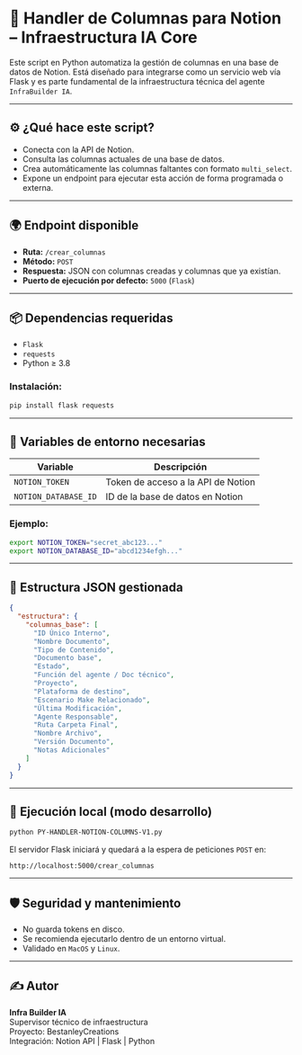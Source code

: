 # 🧠 Handler de Columnas para Notion – Infraestructura IA Core

Este script en Python automatiza la gestión de columnas en una base de datos de Notion. Está diseñado para integrarse como un servicio web vía Flask y es parte fundamental de la infraestructura técnica del agente `InfraBuilder IA`.

---

## ⚙️ ¿Qué hace este script?

- Conecta con la API de Notion.
- Consulta las columnas actuales de una base de datos.
- Crea automáticamente las columnas faltantes con formato `multi_select`.
- Expone un endpoint para ejecutar esta acción de forma programada o externa.

---

## 🌍 Endpoint disponible

- **Ruta:** `/crear_columnas`
- **Método:** `POST`
- **Respuesta:** JSON con columnas creadas y columnas que ya existían.
- **Puerto de ejecución por defecto:** `5000` (`Flask`)

---

## 📦 Dependencias requeridas

- `Flask`
- `requests`
- Python ≥ 3.8

### Instalación:

```bash
pip install flask requests
```

---

## 🔐 Variables de entorno necesarias

| Variable             | Descripción                                   |
|----------------------|-----------------------------------------------|
| `NOTION_TOKEN`       | Token de acceso a la API de Notion            |
| `NOTION_DATABASE_ID` | ID de la base de datos en Notion              |

### Ejemplo:

```bash
export NOTION_TOKEN="secret_abc123..."
export NOTION_DATABASE_ID="abcd1234efgh..."
```

---

## 🧱 Estructura JSON gestionada

```json
{
  "estructura": {
    "columnas_base": [
      "ID Único Interno",
      "Nombre Documento",
      "Tipo de Contenido",
      "Documento base",
      "Estado",
      "Función del agente / Doc técnico",
      "Proyecto",
      "Plataforma de destino",
      "Escenario Make Relacionado",
      "Última Modificación",
      "Agente Responsable",
      "Ruta Carpeta Final",
      "Nombre Archivo",
      "Versión Documento",
      "Notas Adicionales"
    ]
  }
}
```

---

## 🚀 Ejecución local (modo desarrollo)

```bash
python PY-HANDLER-NOTION-COLUMNS-V1.py
```

El servidor Flask iniciará y quedará a la espera de peticiones `POST` en:

```
http://localhost:5000/crear_columnas
```

---

## 🛡 Seguridad y mantenimiento

- No guarda tokens en disco.
- Se recomienda ejecutarlo dentro de un entorno virtual.
- Validado en `MacOS` y `Linux`.

---

## ✍️ Autor

**Infra Builder IA**  
Supervisor técnico de infraestructura  
Proyecto: BestanleyCreations  
Integración: Notion API | Flask | Python
